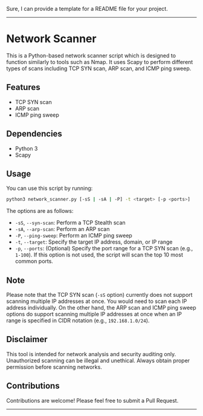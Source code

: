 Sure, I can provide a template for a README file for your project.

---

# Network Scanner

This is a Python-based network scanner script which is designed to function similarly to tools such as Nmap. It uses Scapy to perform different types of scans including TCP SYN scan, ARP scan, and ICMP ping sweep.

## Features
* TCP SYN scan
* ARP scan
* ICMP ping sweep

## Dependencies
* Python 3
* Scapy

## Usage
You can use this script by running:
```bash
python3 network_scanner.py [-sS | -sA | -P] -t <target> [-p <ports>]
```
The options are as follows:

* `-sS`, `--syn-scan`: Perform a TCP Stealth scan
* `-sA`, `--arp-scan`: Perform an ARP scan
* `-P`, `--ping-sweep`: Perform an ICMP ping sweep
* `-t`, `--target`: Specify the target IP address, domain, or IP range
* `-p`, `--ports`: (Optional) Specify the port range for a TCP SYN scan (e.g., `1-100`). If this option is not used, the script will scan the top 10 most common ports.

## Note
Please note that the TCP SYN scan (`-sS` option) currently does not support scanning multiple IP addresses at once. You would need to scan each IP address individually. On the other hand, the ARP scan and ICMP ping sweep options do support scanning multiple IP addresses at once when an IP range is specified in CIDR notation (e.g., `192.168.1.0/24`).

## Disclaimer
This tool is intended for network analysis and security auditing only. Unauthorized scanning can be illegal and unethical. Always obtain proper permission before scanning networks.

## Contributions
Contributions are welcome! Please feel free to submit a Pull Request.

---


